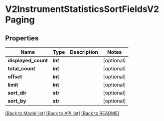 # V2InstrumentStatisticsSortFieldsV2Paging

## Properties
Name | Type | Description | Notes
------------ | ------------- | ------------- | -------------
**displayed_count** | **int** |  | [optional] 
**total_count** | **int** |  | [optional] 
**offset** | **int** |  | [optional] 
**limit** | **int** |  | [optional] 
**sort_dir** | **str** |  | [optional] 
**sort_by** | **str** |  | [optional] 

[[Back to Model list]](../README.md#documentation-for-models) [[Back to API list]](../README.md#documentation-for-api-endpoints) [[Back to README]](../README.md)

